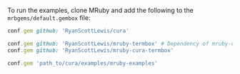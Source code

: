 To run the examples, clone MRuby and add the following to the `mrbgems/default.gembox` file:

```rb
conf.gem github: 'RyanScottLewis/cura'

conf.gem github: 'RyanScottLewis/mruby-termbox' # Dependency of mruby-cura-termbox
conf.gem github: 'RyanScottLewis/mruby-cura-termbox'

conf.gem 'path_to/cura/examples/mruby-examples'
```
